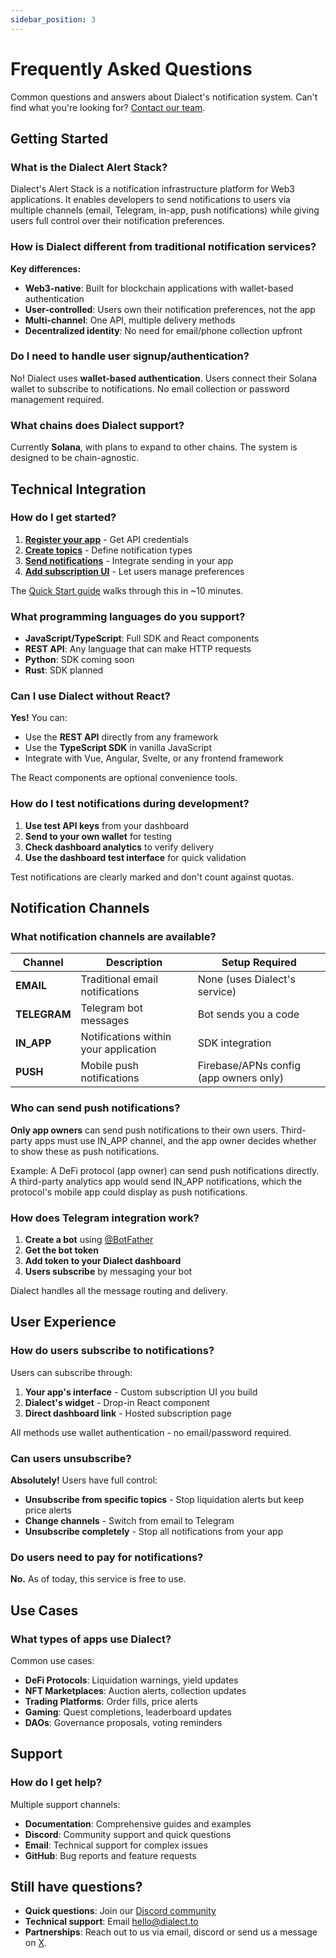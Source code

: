 ```yaml
---
sidebar_position: 3
---
```


# Frequently Asked Questions

Common questions and answers about Dialect's notification system. Can't find what you're looking for? [Contact our team](mailto:hello@dialect.to).

## Getting Started

### What is the Dialect Alert Stack?

Dialect's Alert Stack is a notification infrastructure platform for Web3 applications. It enables developers to send notifications to users via multiple channels (email, Telegram, in-app, push notifications) while giving users full control over their notification preferences.

### How is Dialect different from traditional notification services?

**Key differences:**
- **Web3-native**: Built for blockchain applications with wallet-based authentication
- **User-controlled**: Users own their notification preferences, not the app
- **Multi-channel**: One API, multiple delivery methods
- **Decentralized identity**: No need for email/phone collection upfront

### Do I need to handle user signup/authentication?

No! Dialect uses **wallet-based authentication**. Users connect their Solana wallet to subscribe to notifications. No email collection or password management required.

### What chains does Dialect support?

Currently **Solana**, with plans to expand to other chains. The system is designed to be chain-agnostic.

## Technical Integration

### How do I get started?

1. **[Register your app](./setup/register-app)** - Get API credentials
2. **[Create topics](./setup/topics-channels-subscribers)** - Define notification types
3. **[Send notifications](./send)** - Integrate sending in your app
4. **[Add subscription UI](./receive)** - Let users manage preferences

The [Quick Start guide](./quick-start) walks through this in ~10 minutes.

### What programming languages do you support?

- **JavaScript/TypeScript**: Full SDK and React components
- **REST API**: Any language that can make HTTP requests
- **Python**: SDK coming soon
- **Rust**: SDK planned

### Can I use Dialect without React?

**Yes!** You can:
- Use the **REST API** directly from any framework
- Use the **TypeScript SDK** in vanilla JavaScript
- Integrate with Vue, Angular, Svelte, or any frontend framework

The React components are optional convenience tools.

### How do I test notifications during development?

1. **Use test API keys** from your dashboard
2. **Send to your own wallet** for testing
3. **Check dashboard analytics** to verify delivery
4. **Use the dashboard test interface** for quick validation

Test notifications are clearly marked and don't count against quotas.

## Notification Channels

### What notification channels are available?

| Channel | Description | Setup Required |
|---------|-------------|----------------|
| **EMAIL** | Traditional email notifications | None (uses Dialect's service) |
| **TELEGRAM** | Telegram bot messages | Bot sends you a code |
| **IN_APP** | Notifications within your application | SDK integration |
| **PUSH** | Mobile push notifications | Firebase/APNs config (app owners only) |


### Who can send push notifications?

**Only app owners** can send push notifications to their own users. Third-party apps must use IN_APP channel, and the app owner decides whether to show these as push notifications.

Example: A DeFi protocol (app owner) can send push notifications directly. A third-party analytics app would send IN_APP notifications, which the protocol's mobile app could display as push notifications.

### How does Telegram integration work?

1. **Create a bot** using [@BotFather](https://t.me/BotFather)
2. **Get the bot token**
3. **Add token to your Dialect dashboard**
4. **Users subscribe** by messaging your bot

Dialect handles all the message routing and delivery.

## User Experience

### How do users subscribe to notifications?

Users can subscribe through:
1. **Your app's interface** - Custom subscription UI you build
2. **Dialect's widget** - Drop-in React component
3. **Direct dashboard link** - Hosted subscription page

All methods use wallet authentication - no email/password required.

### Can users unsubscribe?

**Absolutely!** Users have full control:
- **Unsubscribe from specific topics** - Stop liquidation alerts but keep price alerts
- **Change channels** - Switch from email to Telegram
- **Unsubscribe completely** - Stop all notifications from your app

### Do users need to pay for notifications?

**No.** As of today, this service is free to use. 

## Use Cases

### What types of apps use Dialect?

Common use cases:
- **DeFi Protocols**: Liquidation warnings, yield updates
- **NFT Marketplaces**: Auction alerts, collection updates  
- **Trading Platforms**: Order fills, price alerts
- **Gaming**: Quest completions, leaderboard updates
- **DAOs**: Governance proposals, voting reminders

## Support

### How do I get help?

Multiple support channels:
- **Documentation**: Comprehensive guides and examples
- **Discord**: Community support and quick questions
- **Email**: Technical support for complex issues
- **GitHub**: Bug reports and feature requests

## Still have questions?

- **Quick questions**: Join our [Discord community](https://discord.gg/saydialect)
- **Technical support**: Email [hello@dialect.to](mailto:hello@dialect.to)
- **Partnerships**: Reach out to us via email, discord or send us a message on [X](https://x.com/saydialect).
